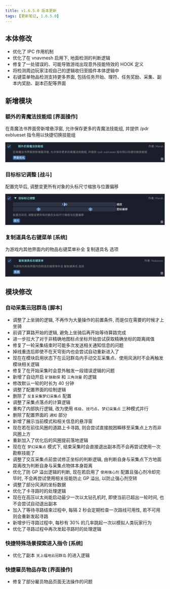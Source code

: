 ```yaml
---
title: v1.6.5.0 版本更新
tags: [更新笔记, 1.6.5.0]
---
```


## 本体修改

- 优化了 IPC 作用机制
- 优化了在 vnavmesh 启用下, 地面检测的判断逻辑
- 修复了一处错误的、可能导致游戏出现意外技能特效的 HOOK 定义
- 将检测周边玩家注视自己的逻辑收归至插件本体逻辑中
- 右键菜单物品检测支持更多界面, 包括任务开始、理符、任务奖励、采集、副本内奖励、副本匹配等界面

## 新增模块

### 额外的青魔法技能组 [界面操作]

在青魔法书界面旁新增悬浮窗, 允许保存更多的青魔法技能组, 并提供 /pdr exblueset 指令用以快捷切换技能组

![ExtraBlueSet](/assets/Changelog/1.6.5.0/ExtraBlueSet.png)

### 目标标记调整 [战斗]

配置完毕后, 调整变更所有对象的头标尺寸缩放与位置偏移

![NameplateIconAdjustment](/assets/Changelog/1.6.5.0/NameplateIconAdjustment.png)

### 复制道具名右键菜单 [系统]

为游戏内其他界面内的物品右键菜单补全 复制道具名 选项

![CopyItemNameContextMenu](/assets/Changelog/1.6.5.0/CopyItemNameContextMenu.png)

## 模块修改

### 自动采集云冠群岛 [脚本]

- 调整了上坐骑的逻辑, 不再作为大量操作的前置条件, 而是仅在需要的时候才上坐骑
- 前调了算路开始的逻辑, 避免上坐骑后再开始等待算路完成
- 进一步拉大了对于非精确地图标点坐标开始尝试获取精确坐标的距离阈值
- 修复了一轮采集结束时可能多次发送相关通知信息的问题
- 掉线重连后即使不在天穹街内也会尝试自动重新进入了
- 现在在模块启用状态下在云冠群岛内手动交互采集点、使用风涡时不会再触发模块相关逻辑
- 修复了在开始采集时会意外触发一段错误逻辑的问题
- 新增了自动开启 `矿脉勘探` 和 `三角测量` 的逻辑
- 修改默认一轮的时长为 40 分钟
- 调整了配置界面的绘制逻辑
- 删除了 `反复采集梦幻采集点` 配置
- 调整了采集点落点的计算逻辑
- 重构了内部执行逻辑, 改为使用 `练级`、`技巧点`、`梦幻采集点` 三种模式并行
- 删除了配置界面的 `通知` 部分
- 新增了展示当前模式和相关信息的悬浮窗
- 现在若在前往风圈的道路上卡寻路, 则会尝试直接脱困瞬移至采集点上方而非风圈上方
- 重新加入了优化后的风圈提前落地逻辑
- 现在在 `梦幻采集点` 模式下, 结束采集时会直接退出副本而不会再尝试使用一次勘察技能了
- 调整了交互采集点前尝试修正坐标的判断逻辑, 由判断自身与采集点下方地面距离改为判断自身与采集点物体本身距离
- 优化了防 GP 溢出逻辑的判断, 现在若启用了 `使用强心剂` 配置且强心剂冷却完毕时, 不会再尝试使用相关技能防止 GP 溢出, 以防止强心剂空转
- 调整了部分风涡的坐标数据
- 优化了卡寻路时的处理逻辑
- 现在在高压以太尚能启动最少一次以太钻孔机时, 即使当前已超出一轮时间, 也不会尝试自动退出副本
- 加入了等待寻路结束过程中, 每隔 2 秒会定期检查一次路线可用性, 若不可用则会重新发起寻路
- 新增步行寻路过程中, 每秒有 30% 的几率跳起一次以模拟人类玩家行为
- 优化了寻路过程中再次发起寻路时的处理逻辑

### 快捷特殊场景探索进入指令 [系统]

- 优化了副本 `天上福地云冠群岛` 的进入逻辑

### 快捷雇员物品存取 [界面操作]

- 修复了部分雇员物品页面无法操作的问题